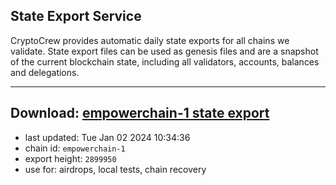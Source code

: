 ## State Export Service
CryptoCrew provides automatic daily state exports for all chains we validate. State export files can be used as genesis files and are a snapshot of the current blockchain state, including all validators, accounts, balances and delegations.

---
**Download: [empowerchain-1 state export](https://dl.ccvalidators.com/SERVICE/empowerchain/empowerchain-1_export_2899950.json)**
---

- last updated: Tue Jan 02 2024 10:34:36
- chain id: `empowerchain-1`
- export height: `2899950`
- use for: airdrops, local tests, chain recovery
